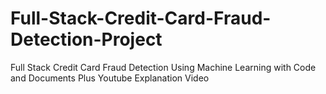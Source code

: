# Full-Stack-Credit-Card-Fraud-Detection-Project
Full Stack Credit Card Fraud Detection Using Machine Learning with Code and Documents Plus Youtube Explanation Video
